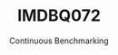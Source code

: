 ---
layout: default
title: IMDBQ072
subtitle: Continuous Benchmarking
selected: IMDB
expanded: Benchmarking
benchmark: /individual_results/IMDBQ072.html
---